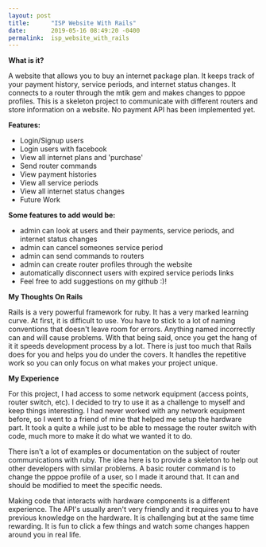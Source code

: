 ```yaml
---
layout: post
title:      "ISP Website With Rails"
date:       2019-05-16 08:49:20 -0400
permalink:  isp_website_with_rails
---
```



**What is it?**

A website that allows you to buy an internet package plan. It keeps track of your payment history, service periods, and internet status changes. It connects to a router through the mtik gem and makes changes to pppoe profiles. This is a skeleton project to communicate with different routers and store information on a website. No payment API has been implemented yet.

**Features:**

* Login/Signup users
* Login users with facebook
* View all internet plans and 'purchase'
* Send router commands
* View payment histories
* View all service periods
* View all internet status changes
* Future Work

**Some features to add would be:**

* admin can look at users and their payments, service periods, and internet status changes
* admin can cancel someones service period
* admin can send commands to routers
* admin can create router profiles through the website
* automatically disconnect users with expired service periods links
* Feel free to add suggestions on my github :)!

**My Thoughts On Rails**

Rails is a very powerful framework for ruby. It has a very marked learning curve. At first, it is difficult to use. You have to stick to a lot of naming conventions that doesn't leave room for errors. Anything named incorrectly can and will cause problems. With that being said, once you get the hang of it it speeds development process by a lot. There is just too much that Rails does for you and helps you do under the covers. It handles the repetitive work so you can only focus on what makes your project unique. 

**My Experience**

For this project, I had access to some network equipment (access points, router switch, etc). I decided to try to use it as a challenge to myself and keep things interesting. I had never worked with any network equipment before, so I went to a friend of mine that helped me setup the hardware part. It took a quite a while just to be able to message the router switch with code, much more to make it do what we wanted it to do.  

 There isn't a lot of examples or documentation on the subject of router communications with ruby. The idea here is to provide a skeleton to help out other developers with similar problems. A basic router command is to change the pppoe profile of a user, so I made it around that. It can and should be modified to meet the specific needs.

 Making code that interacts with hardware components is a different experience.  The API's usually aren't very friendly and it requires you to have previous knowledge on the hardware. It is challenging but at the same time rewarding. It is fun to click a few things and watch some changes happen around you in real life. 



